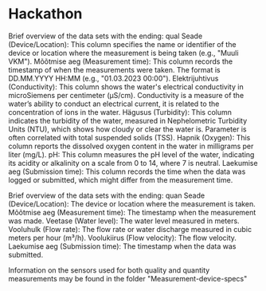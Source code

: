 # Hackathon

Brief overview of the data sets with the ending: qual
Seade (Device/Location): This column specifies the name or identifier of the device or location where the measurement is being taken (e.g., "Muuli VKM").
Mõõtmise aeg (Measurement time): This column records the timestamp of when the measurements were taken. The format is DD.MM.YYYY HH:MM (e.g., "01.03.2023 00:00").
Elektrijuhtivus (Conductivity): This column shows the water's electrical conductivity in microSiemens per centimeter (μS/cm). Conductivity is a measure of the water’s ability to conduct an electrical current, it is related to the concentration of ions in the water.
Hägusus (Turbidity): This column indicates the turbidity of the water, measured in Nephelometric Turbidity Units (NTU), which shows how cloudy or clear the water is. Parameter is often correlated with total suspended solids (TSS).
Hapnik (Oxygen): This column reports the dissolved oxygen content in the water in milligrams per liter (mg/L).
pH: This column measures the pH level of the water, indicating its acidity or alkalinity on a scale from 0 to 14, where 7 is neutral.
Laekumise aeg (Submission time): This column records the time when the data was logged or submitted, which might differ from the measurement time.

Brief overview of the data sets with the ending: quan
Seade (Device/Location): The device or location where the measurement is taken.
Mõõtmise aeg (Measurement time): The timestamp when the measurement was made.
Veetase (Water level): The water level measured in meters.
Vooluhulk (Flow rate): The flow rate or water discharge measured in cubic meters per hour (m³/h).
Voolukiirus (Flow velocity): The flow velocity.
Laekumise aeg (Submission time): The timestamp when the data was submitted.

Information on the sensors used for both quality and quantity measurements may be found in the folder "Measurement-device-specs"
